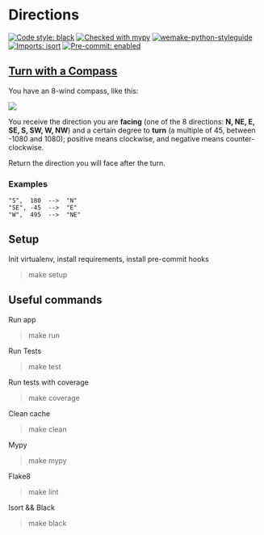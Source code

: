 # Directions

[![Code style: black](https://img.shields.io/badge/code%20style-black-000000.svg)](https://github.com/psf/black)
[![Checked with mypy](http://www.mypy-lang.org/static/mypy_badge.svg)](http://mypy-lang.org/)
[![wemake-python-styleguide](https://img.shields.io/badge/style-wemake-000000.svg)](https://github.com/wemake-services/wemake-python-styleguide)
[![Imports: isort](https://img.shields.io/badge/%20imports-isort-%231674b1?style=flat&labelColor=ef8336)](https://pycqa.github.io/isort/)
[![Pre-commit: enabled](https://img.shields.io/badge/pre--commit-enabled-brightgreen?logo=pre-commit&logoColor=white&style=flat)](https://github.com/pre-commit/pre-commit)

## [Turn with a Compass](https://www.codewars.com/kata/61a8c3a9e5a7b9004a48ccc2/train/python)
You have an 8-wind compass, like this:

![](https://image.shutterstock.com/image-vector/compass-rose-eight-abbreviated-initials-260nw-1453270079.jpg)

You receive the direction you are **facing** (one of the 8 directions: **N, NE, E, SE, S, SW, W, NW**) and a certain degree to **turn** (a multiple of 45, between -1080 and 1080); positive means clockwise, and negative means counter-clockwise.

Return the direction you will face after the turn.


### Examples
```
"S",  180  -->  "N"
"SE", -45  -->  "E"
"W",  495  -->  "NE"
```

## Setup
Init virtualenv, install requirements, install pre-commit hooks
> make setup


## Useful commands

Run app
> make run

Run Tests
> make test

Run tests with coverage
> make coverage

Clean cache
> make clean

Mypy
> make mypy

Flake8
> make lint

Isort && Black
> make black
